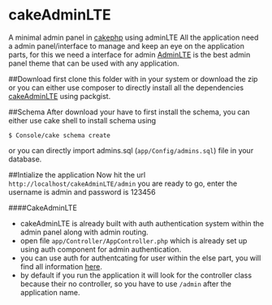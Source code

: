 # cakeAdminLTE
A minimal admin panel in [cakephp](http://cakephp.org/) using adminLTE
All the application need a admin panel/interface to manage and keep an eye on the application parts, for this we need a interface for admin
[AdminLTE](https://almsaeedstudio.com/preview) is the best admin panel theme that can be used with any application.

##Download
first clone this folder with in your system or download the zip or you can either use composer to directly install all the dependencies [cakeAdminLTE](https://packagist.org/packages/yash/cake-admin-lte) using packgist.

##Schema
After download your have to first install the schema, you can either use cake shell to install schema using
```
$ Console/cake schema create
```
or you can directly import admins.sql (`app/Config/admins.sql`) file in your database.

##Intialize the application
Now hit the url `http://localhost/cakeAdminLTE/admin` you are ready to go, enter the username is admin and password is 123456

####CakeAdminLTE
* cakeAdminLTE is already built with auth authentication system within the admin panel along with admin routing. 
* open file `app/Controller/AppController.php` which is already set up using auth component for admin authentication.
* you can use auth for authentcating for user within the else part, you will find all information [here](http://stackoverflow.com/questions/13167367/cakephp-2-x-auth-with-two-separate-logins).
* by default if you run the application it will look for the controller class because their no controller, so you have to use `/admin` after the application name.